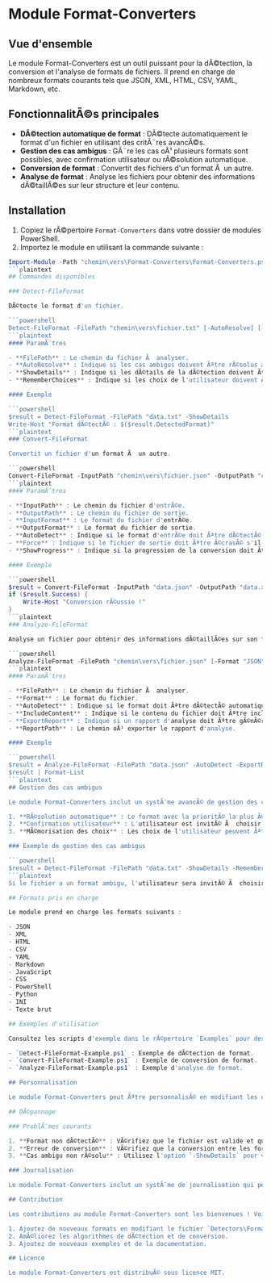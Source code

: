 # Module Format-Converters

## Vue d'ensemble

Le module Format-Converters est un outil puissant pour la dÃ©tection, la conversion et l'analyse de formats de fichiers. Il prend en charge de nombreux formats courants tels que JSON, XML, HTML, CSV, YAML, Markdown, etc.

## FonctionnalitÃ©s principales

- **DÃ©tection automatique de format** : DÃ©tecte automatiquement le format d'un fichier en utilisant des critÃ¨res avancÃ©s.
- **Gestion des cas ambigus** : GÃ¨re les cas oÃ¹ plusieurs formats sont possibles, avec confirmation utilisateur ou rÃ©solution automatique.
- **Conversion de format** : Convertit des fichiers d'un format Ã  un autre.
- **Analyse de format** : Analyse les fichiers pour obtenir des informations dÃ©taillÃ©es sur leur structure et leur contenu.

## Installation

1. Copiez le rÃ©pertoire `Format-Converters` dans votre dossier de modules PowerShell.
2. Importez le module en utilisant la commande suivante :

```powershell
Import-Module -Path "chemin\vers\Format-Converters\Format-Converters.psm1"
```plaintext
## Commandes disponibles

### Detect-FileFormat

DÃ©tecte le format d'un fichier.

```powershell
Detect-FileFormat -FilePath "chemin\vers\fichier.txt" [-AutoResolve] [-ShowDetails] [-RememberChoices]
```plaintext
#### ParamÃ¨tres

- **FilePath** : Le chemin du fichier Ã  analyser.
- **AutoResolve** : Indique si les cas ambigus doivent Ãªtre rÃ©solus automatiquement sans intervention de l'utilisateur.
- **ShowDetails** : Indique si les dÃ©tails de la dÃ©tection doivent Ãªtre affichÃ©s.
- **RememberChoices** : Indique si les choix de l'utilisateur doivent Ãªtre mÃ©morisÃ©s pour les cas similaires.

#### Exemple

```powershell
$result = Detect-FileFormat -FilePath "data.txt" -ShowDetails
Write-Host "Format dÃ©tectÃ© : $($result.DetectedFormat)"
```plaintext
### Convert-FileFormat

Convertit un fichier d'un format Ã  un autre.

```powershell
Convert-FileFormat -InputPath "chemin\vers\fichier.json" -OutputPath "chemin\vers\fichier.xml" -OutputFormat "XML" [-InputFormat "JSON"] [-AutoDetect] [-Force] [-ShowProgress]
```plaintext
#### ParamÃ¨tres

- **InputPath** : Le chemin du fichier d'entrÃ©e.
- **OutputPath** : Le chemin du fichier de sortie.
- **InputFormat** : Le format du fichier d'entrÃ©e.
- **OutputFormat** : Le format du fichier de sortie.
- **AutoDetect** : Indique si le format d'entrÃ©e doit Ãªtre dÃ©tectÃ© automatiquement.
- **Force** : Indique si le fichier de sortie doit Ãªtre Ã©crasÃ© s'il existe dÃ©jÃ .
- **ShowProgress** : Indique si la progression de la conversion doit Ãªtre affichÃ©e.

#### Exemple

```powershell
$result = Convert-FileFormat -InputPath "data.json" -OutputPath "data.xml" -OutputFormat "XML" -AutoDetect
if ($result.Success) {
    Write-Host "Conversion rÃ©ussie !"
}
```plaintext
### Analyze-FileFormat

Analyse un fichier pour obtenir des informations dÃ©taillÃ©es sur son format.

```powershell
Analyze-FileFormat -FilePath "chemin\vers\fichier.json" [-Format "JSON"] [-AutoDetect] [-IncludeContent] [-ExportReport] [-ReportPath "chemin\vers\rapport.json"]
```plaintext
#### ParamÃ¨tres

- **FilePath** : Le chemin du fichier Ã  analyser.
- **Format** : Le format du fichier.
- **AutoDetect** : Indique si le format doit Ãªtre dÃ©tectÃ© automatiquement.
- **IncludeContent** : Indique si le contenu du fichier doit Ãªtre inclus dans l'analyse.
- **ExportReport** : Indique si un rapport d'analyse doit Ãªtre gÃ©nÃ©rÃ©.
- **ReportPath** : Le chemin oÃ¹ exporter le rapport d'analyse.

#### Exemple

```powershell
$result = Analyze-FileFormat -FilePath "data.json" -AutoDetect -ExportReport
$result | Format-List
```plaintext
## Gestion des cas ambigus

Le module Format-Converters inclut un systÃ¨me avancÃ© de gestion des cas ambigus, oÃ¹ plusieurs formats sont possibles pour un mÃªme fichier. Ce systÃ¨me utilise un score de confiance pour chaque format potentiel et peut rÃ©soudre les ambiguÃ¯tÃ©s de plusieurs faÃ§ons :

1. **RÃ©solution automatique** : Le format avec la prioritÃ© la plus Ã©levÃ©e est choisi automatiquement.
2. **Confirmation utilisateur** : L'utilisateur est invitÃ© Ã  choisir le format correct parmi les options possibles.
3. **MÃ©morisation des choix** : Les choix de l'utilisateur peuvent Ãªtre mÃ©morisÃ©s pour les cas similaires.

### Exemple de gestion des cas ambigus

```powershell
$result = Detect-FileFormat -FilePath "data.txt" -ShowDetails -RememberChoices
```plaintext
Si le fichier a un format ambigu, l'utilisateur sera invitÃ© Ã  choisir le format correct. Ce choix sera mÃ©morisÃ© pour les cas similaires.

## Formats pris en charge

Le module prend en charge les formats suivants :

- JSON
- XML
- HTML
- CSV
- YAML
- Markdown
- JavaScript
- CSS
- PowerShell
- Python
- INI
- Texte brut

## Exemples d'utilisation

Consultez les scripts d'exemple dans le rÃ©pertoire `Examples` pour des exemples d'utilisation du module Format-Converters :

- `Detect-FileFormat-Example.ps1` : Exemple de dÃ©tection de format.
- `Convert-FileFormat-Example.ps1` : Exemple de conversion de format.
- `Analyze-FileFormat-Example.ps1` : Exemple d'analyse de format.

## Personnalisation

Le module Format-Converters peut Ãªtre personnalisÃ© en modifiant les critÃ¨res de dÃ©tection dans le fichier `Detectors\FormatDetectionCriteria.json`. Ce fichier contient les critÃ¨res utilisÃ©s pour dÃ©tecter chaque format, tels que les extensions, les motifs d'en-tÃªte, les motifs de contenu, etc.

## DÃ©pannage

### ProblÃ¨mes courants

1. **Format non dÃ©tectÃ©** : VÃ©rifiez que le fichier est valide et que son format est pris en charge par le module.
2. **Erreur de conversion** : VÃ©rifiez que la conversion entre les formats spÃ©cifiÃ©s est prise en charge.
3. **Cas ambigu non rÃ©solu** : Utilisez l'option `-ShowDetails` pour voir les formats possibles et leurs scores de confiance.

### Journalisation

Le module Format-Converters inclut un systÃ¨me de journalisation qui peut Ãªtre utile pour le dÃ©pannage. Les journaux sont enregistrÃ©s dans le rÃ©pertoire `logs` du module.

## Contribution

Les contributions au module Format-Converters sont les bienvenues ! Voici comment vous pouvez contribuer :

1. Ajoutez de nouveaux formats en modifiant le fichier `Detectors\FormatDetectionCriteria.json`.
2. AmÃ©liorez les algorithmes de dÃ©tection et de conversion.
3. Ajoutez de nouveaux exemples et de la documentation.

## Licence

Le module Format-Converters est distribuÃ© sous licence MIT.
